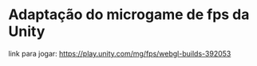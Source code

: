 # Adaptação do microgame de fps da Unity

link para jogar: https://play.unity.com/mg/fps/webgl-builds-392053
